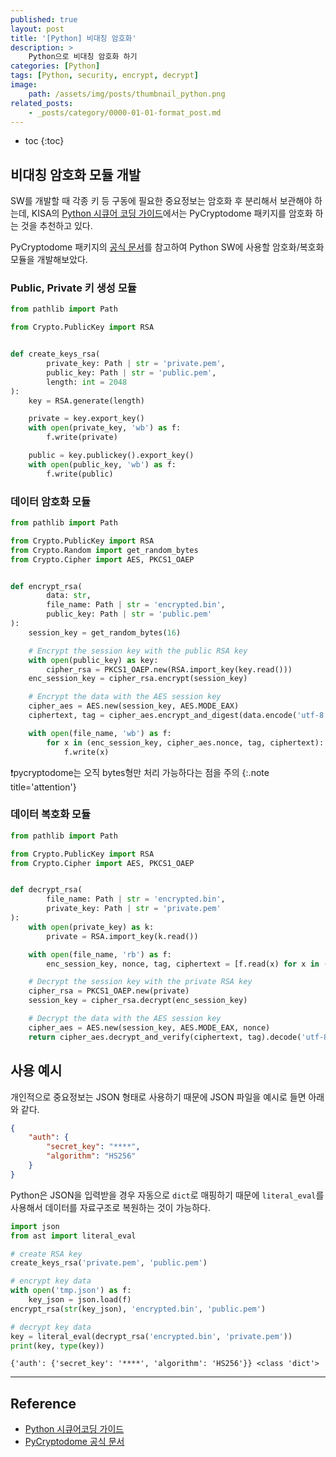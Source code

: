 ```yaml
---
published: true
layout: post
title: '[Python] 비대칭 암호화'
description: >
    Python으로 비대칭 암호화 하기
categories: [Python]
tags: [Python, security, encrypt, decrypt]
image:
    path: /assets/img/posts/thumbnail_python.png
related_posts:
    - _posts/category/0000-01-01-format_post.md
---
```

* toc
{:toc}

## 비대칭 암호화 모듈 개발

SW를 개발할 때 각종 키 등 구동에 필요한 중요정보는 암호화 후 분리해서 보관해야 하는데, KISA의 [Python 시큐어 코딩 가이드](https://www.kisa.or.kr/2060204/form?postSeq=13&lang_type=KO)에서는 PyCryptodome 패키지를 암호화 하는 것을 추천하고 있다.  

PyCryptodome 패키지의 [공식 문서](https://www.pycryptodome.org/src/examples)를 참고하여 Python SW에 사용할 암호화/복호화 모듈을 개발해보았다.  

### Public, Private 키 생성 모듈

```python
from pathlib import Path

from Crypto.PublicKey import RSA


def create_keys_rsa(
        private_key: Path | str = 'private.pem',
        public_key: Path | str = 'public.pem',
        length: int = 2048
):
    key = RSA.generate(length)

    private = key.export_key()
    with open(private_key, 'wb') as f:
        f.write(private)

    public = key.publickey().export_key()
    with open(public_key, 'wb') as f:
        f.write(public)
```

### 데이터 암호화 모듈

```python
from pathlib import Path

from Crypto.PublicKey import RSA
from Crypto.Random import get_random_bytes
from Crypto.Cipher import AES, PKCS1_OAEP


def encrypt_rsa(
        data: str,
        file_name: Path | str = 'encrypted.bin',
        public_key: Path | str = 'public.pem'
):
    session_key = get_random_bytes(16)

    # Encrypt the session key with the public RSA key
    with open(public_key) as key:
        cipher_rsa = PKCS1_OAEP.new(RSA.import_key(key.read()))
    enc_session_key = cipher_rsa.encrypt(session_key)

    # Encrypt the data with the AES session key
    cipher_aes = AES.new(session_key, AES.MODE_EAX)
    ciphertext, tag = cipher_aes.encrypt_and_digest(data.encode('utf-8'))

    with open(file_name, 'wb') as f:
        for x in (enc_session_key, cipher_aes.nonce, tag, ciphertext):
            f.write(x)
```

❗pycryptodome는 오직 bytes형만 처리 가능하다는 점을 주의
{:.note title='attention'}

### 데이터 복호화 모듈

```python
from pathlib import Path

from Crypto.PublicKey import RSA
from Crypto.Cipher import AES, PKCS1_OAEP


def decrypt_rsa(
        file_name: Path | str = 'encrypted.bin',
        private_key: Path | str = 'private.pem'
):
    with open(private_key) as k:
        private = RSA.import_key(k.read())

    with open(file_name, 'rb') as f:
        enc_session_key, nonce, tag, ciphertext = [f.read(x) for x in (private.size_in_bytes(), 16, 16, -1)]

    # Decrypt the session key with the private RSA key
    cipher_rsa = PKCS1_OAEP.new(private)
    session_key = cipher_rsa.decrypt(enc_session_key)

    # Decrypt the data with the AES session key
    cipher_aes = AES.new(session_key, AES.MODE_EAX, nonce)
    return cipher_aes.decrypt_and_verify(ciphertext, tag).decode('utf-8')
```

## 사용 예시

개인적으로 중요정보는 JSON 형태로 사용하기 때문에 JSON 파일을 예시로 들면 아래와 같다.  

```json
{
    "auth": {
        "secret_key": "****",
        "algorithm": "HS256"
    }
}
```

Python은 JSON을 입력받을 경우 자동으로 `dict`로 매핑하기 때문에 `literal_eval`를 사용해서 데이터를 자료구조로 복원하는 것이 가능하다.  

```python
import json
from ast import literal_eval

# create RSA key
create_keys_rsa('private.pem', 'public.pem')

# encrypt key data
with open('tmp.json') as f:
    key_json = json.load(f)
encrypt_rsa(str(key_json), 'encrypted.bin', 'public.pem')

# decrypt key data
key = literal_eval(decrypt_rsa('encrypted.bin', 'private.pem'))
print(key, type(key))
```
```
{'auth': {'secret_key': '****', 'algorithm': 'HS256'}} <class 'dict'>
```

---
## Reference
- [Python 시큐어코딩 가이드](https://www.kisa.or.kr/2060204/form?postSeq=13&lang_type=KO)
- [PyCryptodome 공식 문서](https://www.pycryptodome.org/src/examples#generate-public-key-and-private-key)